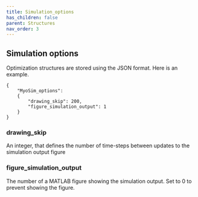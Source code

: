 ```yaml
---
title: Simulation_options
has_children: false
parent: Structures
nav_order: 3
---
```


## Simulation options

Optimization structures are stored using the JSON format. Here is an example.

````
{
	"MyoSim_options":
	{
        "drawing_skip": 200,
        "figure_simulation_output": 1
	}
}
````
### drawing_skip

An integer, that defines the number of time-steps between updates to the simulation output figure

### figure_simulation_output

The number of a MATLAB figure showing the simulation output. Set to 0 to prevent showing the figure.